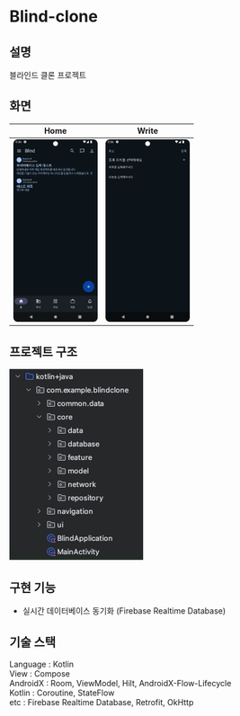 # Blind-clone

## 설명
블라인드 클론 프로젝트

## 화면
| Home                                    | Write                                    |
|-----------------------------------------|------------------------------------------|
| <img src="./images/home.png" width=150> | <img src="./images/write.png" width=150> |

## 프로젝트 구조
<img src="./images/project.png">

## 구현 기능
- 실시간 데이터베이스 동기화 (Firebase Realtime Database)

## 기술 스택
Language : Kotlin <br>
View : Compose <br>
AndroidX : Room, ViewModel, Hilt, AndroidX-Flow-Lifecycle <br>
Kotlin : Coroutine, StateFlow <br>
etc : Firebase Realtime Database, Retrofit, OkHttp <br>
